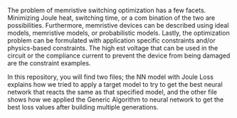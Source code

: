  The problem of memristive switching optimization has a
 few facets. Minimizing Joule heat, switching time, or a com
bination of the two are possibilities. Furthermore, memristive
 devices can be described using ideal models, memristive
 models, or probabilistic models. Lastly, the
 optimization problem can be formulated with application
specific constraints and/or physics-based constraints. The high
est voltage that can be used in the circuit or the compliance
 current to prevent the device from being damaged are the
 constraint examples.

In this repository, you will find two files; the NN model with Joule Loss explains how we tried to apply a target model to try to get the best neural network that reacts the same as that specified model, and the other file shows how we applied the Generic Algorithm to neural network to get the best loss values after building multiple generations.
